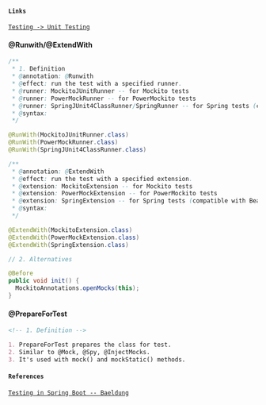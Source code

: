 #### `Links`

[`Testing -> Unit Testing`](https://techblog.streamlit.app/Testing)

#### @Runwith/@ExtendWith

```java
/**
 * 1. Definition
 * @annotation: @Runwith
 * @effect: run the test with a specified runner.
 * @runner: MockitoJUnitRunner -- for Mockito tests
 * @runner: PowerMockRunner -- for PowerMockito tests
 * @runner: SpringJUnit4ClassRunner/SpringRunner -- for Spring tests (compatible with Beans)
 * @syntax:
 */

@RunWith(MockitoJUnitRunner.class)
@RunWith(PowerMockRunner.class)
@RunWith(SpringJUnit4ClassRunner.class)

/**
 * @annotation: @ExtendWith
 * @effect: run the test with a specified extension.
 * @extension: MockitoExtension -- for Mockito tests
 * @extension: PowerMockExtension -- for PowerMockito tests
 * @extension: SpringExtension -- for Spring tests (compatible with Beans)
 * @syntax:
 */

@ExtendWith(MockitoExtension.class)
@ExtendWith(PowerMockExtension.class)
@ExtendWith(SpringExtension.class)
```

```java
// 2. Alternatives

@Before
public void init() {
  MockitoAnnotations.openMocks(this);
}
```

#### @PrepareForTest

```markdown
<!-- 1. Definition -->

1. PrepareForTest prepares the class for test.
2. Similar to @Mock, @Spy, @InjectMocks.
3. It's used with mock() and mockStatic() methods.
```

#### `References`

[`Testing in Spring Boot -- Baeldung`](https://www.baeldung.com/spring-boot-testing)
